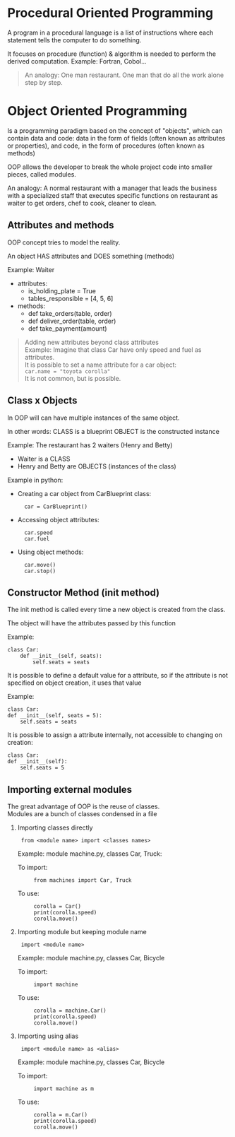 # Procedural Oriented Programming
A program in a procedural language is a list of instructions 
where each statement tells the computer to do something. 

It focuses on procedure (function) & algorithm is needed 
to perform the derived computation.
Example: Fortran, Cobol...

> An analogy: One man restaurant. One man that do all the work alone step by step.

# Object Oriented Programming
Is a programming paradigm based on the concept of "objects", 
which can contain data and code: data in the form of fields 
(often known as attributes or properties), and code, in the form 
of procedures (often known as methods)

OOP allows the developer to break the whole project code into 
smaller pieces, called modules.

An analogy: A normal restaurant with a manager that leads the 
business with a specialized staff that executes specific functions on 
restaurant as waiter to get orders, chef to cook, cleaner to clean.

## Attributes and methods
OOP concept tries to model the reality.

An object HAS attributes and DOES something (methods)

Example: 
Waiter  
- attributes:
    - is_holding_plate = True
    - tables_responsible = [4, 5, 6]
- methods:
    - def take_orders(table, order)
    - def deliver_order(table, order)
    - def take_payment(amount)

> Adding new attributes beyond class attributes  
> Example:
> Imagine that class Car have only speed and fuel as attributes.  
> It is possible to set a name attribute for a car object:  
> `car.name = "toyota corolla"`  
> It is not common, but is possible.

## Class x Objects

In OOP will can have multiple instances of the same object.

In other words: 
    CLASS is a blueprint
    OBJECT is the constructed instance

 Example: The restaurant has 2 waiters (Henry and Betty)  
- Waiter is a CLASS
- Henry and Betty are OBJECTS (instances of the class)

Example in python:        
- Creating a car object from CarBlueprint class:

        car = CarBlueprint()

- Accessing object attributes:

        car.speed 
        car.fuel

- Using object methods:

        car.move()
        car.stop()

## Constructor Method (__init__ method)
The init method is called every time a new object is created from the class.  

The object will have the attributes passed by this function

Example: 

    class Car: 
        def __init__(self, seats):
            self.seats = seats

It is possible to define a default value for a attribute, so if 
the attribute is not specified on object creation, it uses that value

Example:

    class Car: 
    def __init__(self, seats = 5):
        self.seats = seats

It is possible to assign a attribute internally, 
not accessible to changing on creation:

    class Car: 
    def __init__(self):
        self.seats = 5

## Importing external modules

The great advantage of OOP is the reuse of classes.  
Modules are a bunch of classes condensed in a file

1. Importing classes directly

        from <module name> import <classes names>

    Example: module machine.py, classes Car, Truck:
    
    To import:

            from machines import Car, Truck
    To use:

            corolla = Car()
            print(corolla.speed)
            corolla.move()

2. Importing module but keeping module name

        import <module name>

    Example: module machine.py, classes Car, Bicycle    

    To import:            

            import machine  
    To use:

            corolla = machine.Car()
            print(corolla.speed)
            corolla.move()
            
3. Importing using alias

        import <module name> as <alias>
    
    Example: module machine.py, classes Car, Bicycle
    
    To import:

            import machine as m 
    To use:
    
            corolla = m.Car()
            print(corolla.speed)
            corolla.move()
    

